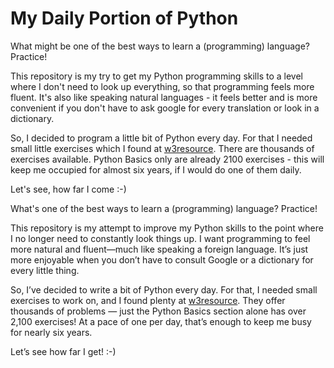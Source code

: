 # My Daily Portion of Python

What might be one of the best ways to learn a (programming) language? 
Practice!

This repository is my try to get my Python programming skills to a
level where I don't need to look up everything, so that programming
feels more fluent. It's also like speaking natural languages - it
feels better and is more convenient if you don't have to ask google
for every translation or look in a dictionary. 

So, I decided to program a little bit of Python every day. For that I
needed small little exercises which I found at
[w3resource](https://www.w3resource.com/python-exercises/python-basic-exercises.php).
There are thousands of exercises available. Python Basics only are
already 2100 exercises - this will keep me occupied for almost six
years, if I would do one of them daily.

Let's see, how far I come :-)


What's one of the best ways to learn a (programming) language?
Practice!

This repository is my attempt to improve my Python skills to the point
where I no longer need to constantly look things up. I want
programming to feel more natural and fluent—much like speaking a
foreign language. It’s just more enjoyable when you don’t have to
consult Google or a dictionary for every little thing.

So, I’ve decided to write a bit of Python every day. For that, I
needed small exercises to work on, and I found plenty at
[w3resource](https://www.w3resource.com/python-exercises/python-basic-exercises.php). They
offer thousands of problems — just the Python Basics
section alone has over 2,100 exercises! At a pace of one per day,
that’s enough to keep me busy for nearly six years.

Let’s see how far I get! :-)



